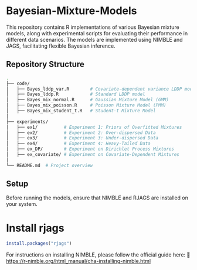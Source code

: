 # Bayesian-Mixture-Models

This repository contains R implementations of various Bayesian mixture models, along with experimental scripts for evaluating their performance in different data scenarios. The models are implemented using NIMBLE and JAGS, facilitating flexible Bayesian inference.

## Repository Structure
```bash
.
├── code/
│   ├── Bayes_lddp_var.R        # Covariate-dependent variance LDDP model
│   ├── Bayes_lddp.R            # Standard LDDP model
│   ├── Bayes_mix_normal.R      # Gaussian Mixture Model (GMM)
│   ├── Bayes_mix_poisson.R     # Poisson Mixture Model (PMM)
│   ├── Bayes_mix_student_t.R   # Student-t Mixture Model
│
├── experiments/
│   ├── ex1/          # Experiment 1: Priors of Overfitted Mixtures
│   ├── ex2/          # Experiment 2: Over-dispersed Data
│   ├── ex3/          # Experiment 3: Under-dispersed Data
│   ├── ex4/          # Experiment 4: Heavy-Tailed Data
│   ├── ex_DP/        # Experiment on Dirichlet Process Mixtures
│   ├── ex_covariate/ # Experiment on Covariate-Dependent Mixtures
│
└── README.md  # Project overview
```

## Setup
Before running the models, ensure that NIMBLE and RJAGS are installed on your system.

# Install rjags
```r
install.packages("rjags")
```

For instructions on installing NIMBLE, please follow the official guide here:
🔗 https://r-nimble.org/html_manual/cha-installing-nimble.html
